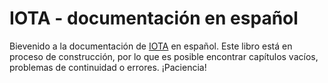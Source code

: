 # IOTA - documentación en español

Bievenido a la documentación de [IOTA](https://iota.org/) en español. Este libro está en proceso de construcción, por lo que es posible encontrar capítulos vacíos, problemas de continuidad o errores. ¡Paciencia!

